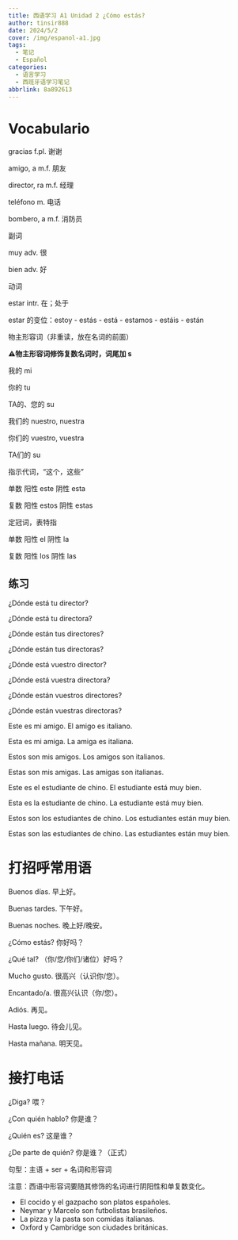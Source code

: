 ```yaml
---
title: 西语学习 A1 Unidad 2 ¿Cómo estás?
author: tinsir888
date: 2024/5/2
cover: /img/espanol-a1.jpg
tags:
  - 笔记
  - Español
categories:
  - 语言学习
  - 西班牙语学习笔记
abbrlink: 8a892613
---
```


# Vocabulario

gracias f.pl. 谢谢

amigo, a m.f. 朋友

director, ra m.f. 经理

teléfono m. 电话

bombero, a m.f. 消防员

副词

muy adv. 很

bien adv. 好

动词

estar intr. 在；处于

estar 的变位：estoy - estás - está - estamos - estáis - están

物主形容词（非重读，放在名词的前面）

:warning:**物主形容词修饰复数名词时，词尾加 s**

我的 mi

你的 tu

TA的、您的 su

我们的 nuestro, nuestra

你们的 vuestro, vuestra

TA们的 su



指示代词，“这个，这些”

单数 阳性 este 阴性 esta

复数 阳性 estos 阴性 estas



定冠词，表特指

单数 阳性 el 阴性 la

复数 阳性 los 阴性 las

## 练习

¿Dónde está tu director?

¿Dónde está tu directora?

¿Dónde están tus directores?

¿Dónde están tus directoras?

¿Dónde está vuestro director?

¿Dónde está vuestra directora?

¿Dónde están vuestros directores?

¿Dónde están vuestras directoras?



Este es mi amigo. El amigo es italiano.

Esta es mi amiga. La amiga es italiana.

Estos son mis amigos. Los amigos son italianos.

Estas son mis amigas. Las amigas son italianas.



Este es el estudiante de chino. El estudiante está muy bien.

Esta es la estudiante de chino. La estudiante está muy bien.

Estos son los estudiantes de chino. Los estudiantes están muy bien.

Estas son las estudiantes de chino. Las estudiantes están muy bien.

# 打招呼常用语

Buenos días. 早上好。

Buenas tardes. 下午好。

Buenas noches. 晚上好/晚安。

¿Cómo estás? 你好吗？

¿Qué tal? （你/您/你们/诸位）好吗？

Mucho gusto. 很⾼兴（认识你/您）。

Encantado/a. 很⾼兴认识（你/您）。

Adiós. 再见。

Hasta luego. 待会儿见。 

Hasta mañana. 明天见。

# 接打电话

¿Diga? 喂？

¿Con quién hablo? 你是谁？

¿Quién es? 这是谁？

¿De parte de quién? 你是谁？（正式）



句型：主语 + ser + 名词和形容词

注意：西语中形容词要随其修饰的名词进行阴阳性和单复数变化。

- El cocido y el gazpacho son platos españoles.
- Neymar y Marcelo son futbolistas brasileños.
- La pizza y la pasta son comidas italianas.
- Oxford y Cambridge son ciudades británicas.